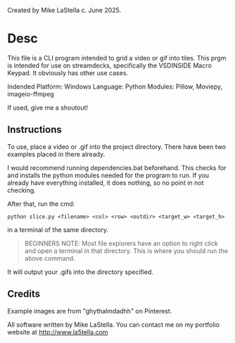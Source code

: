 Created by Mike LaStella c. June 2025.

# Desc

This file is a CLI program intended to grid a video or gif into tiles. This prgm is intended for use on streamdecks, specifically the VSDINSIDE Macro Keypad. It obviously has other use cases.

Indended Platform: Windows
Language: Python
Modules: Pillow, Moviepy, imageio-ffmpeg

If used, give me a shoutout! 

## Instructions

To use, place a video or .gif into the project directory. There have been two examples placed in there already. 

I would recommend running dependencies.bat beforehand. This checks for and installs the python modules needed for the program to run. If you already have everything installed, it does nothing, so no point in not checking.

After that, run the cmd:
```
python slice.py <filename> <col> <row> <outdir> <target_w> <target_h> 
```
in a terminal of the same directory.

> BEGINNERS NOTE:  Most file explorers have an option to right click and open a terminal in that directory. This is where you should run the above command. 

It will output your .gifs into the directory specified.

## Credits

Example images are from "ghythalmdadhh" on Pinterest.

All software written by Mike LaStella. You can contact me on my portfolio website at http://www.la5tella.com
